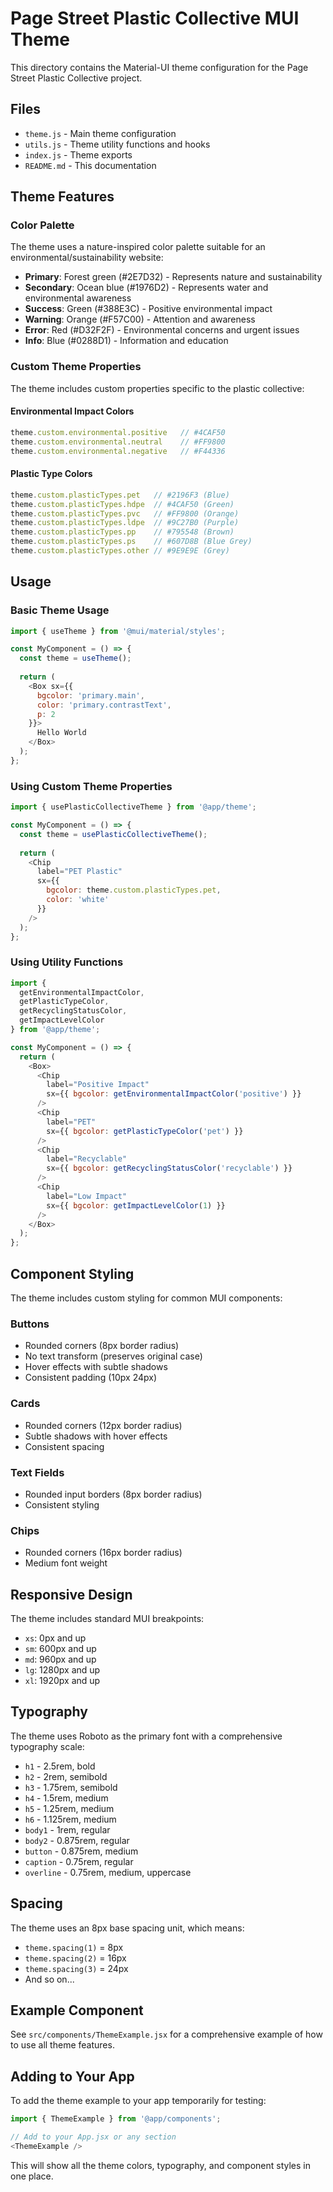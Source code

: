 # Page Street Plastic Collective MUI Theme

This directory contains the Material-UI theme configuration for the Page Street Plastic Collective project.

## Files

- `theme.js` - Main theme configuration
- `utils.js` - Theme utility functions and hooks
- `index.js` - Theme exports
- `README.md` - This documentation

## Theme Features

### Color Palette

The theme uses a nature-inspired color palette suitable for an environmental/sustainability website:

- **Primary**: Forest green (#2E7D32) - Represents nature and sustainability
- **Secondary**: Ocean blue (#1976D2) - Represents water and environmental awareness
- **Success**: Green (#388E3C) - Positive environmental impact
- **Warning**: Orange (#F57C00) - Attention and awareness
- **Error**: Red (#D32F2F) - Environmental concerns and urgent issues
- **Info**: Blue (#0288D1) - Information and education

### Custom Theme Properties

The theme includes custom properties specific to the plastic collective:

#### Environmental Impact Colors
```javascript
theme.custom.environmental.positive   // #4CAF50
theme.custom.environmental.neutral    // #FF9800
theme.custom.environmental.negative   // #F44336
```

#### Plastic Type Colors
```javascript
theme.custom.plasticTypes.pet   // #2196F3 (Blue)
theme.custom.plasticTypes.hdpe  // #4CAF50 (Green)
theme.custom.plasticTypes.pvc   // #FF9800 (Orange)
theme.custom.plasticTypes.ldpe  // #9C27B0 (Purple)
theme.custom.plasticTypes.pp    // #795548 (Brown)
theme.custom.plasticTypes.ps    // #607D8B (Blue Grey)
theme.custom.plasticTypes.other // #9E9E9E (Grey)
```

## Usage

### Basic Theme Usage

```javascript
import { useTheme } from '@mui/material/styles';

const MyComponent = () => {
  const theme = useTheme();
  
  return (
    <Box sx={{ 
      bgcolor: 'primary.main',
      color: 'primary.contrastText',
      p: 2 
    }}>
      Hello World
    </Box>
  );
};
```

### Using Custom Theme Properties

```javascript
import { usePlasticCollectiveTheme } from '@app/theme';

const MyComponent = () => {
  const theme = usePlasticCollectiveTheme();
  
  return (
    <Chip
      label="PET Plastic"
      sx={{ 
        bgcolor: theme.custom.plasticTypes.pet,
        color: 'white' 
      }}
    />
  );
};
```

### Using Utility Functions

```javascript
import { 
  getEnvironmentalImpactColor,
  getPlasticTypeColor,
  getRecyclingStatusColor,
  getImpactLevelColor 
} from '@app/theme';

const MyComponent = () => {
  return (
    <Box>
      <Chip
        label="Positive Impact"
        sx={{ bgcolor: getEnvironmentalImpactColor('positive') }}
      />
      <Chip
        label="PET"
        sx={{ bgcolor: getPlasticTypeColor('pet') }}
      />
      <Chip
        label="Recyclable"
        sx={{ bgcolor: getRecyclingStatusColor('recyclable') }}
      />
      <Chip
        label="Low Impact"
        sx={{ bgcolor: getImpactLevelColor(1) }}
      />
    </Box>
  );
};
```

## Component Styling

The theme includes custom styling for common MUI components:

### Buttons
- Rounded corners (8px border radius)
- No text transform (preserves original case)
- Hover effects with subtle shadows
- Consistent padding (10px 24px)

### Cards
- Rounded corners (12px border radius)
- Subtle shadows with hover effects
- Consistent spacing

### Text Fields
- Rounded input borders (8px border radius)
- Consistent styling

### Chips
- Rounded corners (16px border radius)
- Medium font weight

## Responsive Design

The theme includes standard MUI breakpoints:
- `xs`: 0px and up
- `sm`: 600px and up
- `md`: 960px and up
- `lg`: 1280px and up
- `xl`: 1920px and up

## Typography

The theme uses Roboto as the primary font with a comprehensive typography scale:
- `h1` - 2.5rem, bold
- `h2` - 2rem, semibold
- `h3` - 1.75rem, semibold
- `h4` - 1.5rem, medium
- `h5` - 1.25rem, medium
- `h6` - 1.125rem, medium
- `body1` - 1rem, regular
- `body2` - 0.875rem, regular
- `button` - 0.875rem, medium
- `caption` - 0.75rem, regular
- `overline` - 0.75rem, medium, uppercase

## Spacing

The theme uses an 8px base spacing unit, which means:
- `theme.spacing(1)` = 8px
- `theme.spacing(2)` = 16px
- `theme.spacing(3)` = 24px
- And so on...

## Example Component

See `src/components/ThemeExample.jsx` for a comprehensive example of how to use all theme features.

## Adding to Your App

To add the theme example to your app temporarily for testing:

```javascript
import { ThemeExample } from '@app/components';

// Add to your App.jsx or any section
<ThemeExample />
```

This will show all the theme colors, typography, and component styles in one place. 